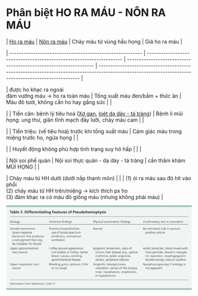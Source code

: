 # Phân biệt HO RA MÁU - NÔN RA MÁU
  

  
| [Ho ra máu](./Ho%20ra%20m%C3%A1u.md)                                            | [Nôn ra máu](N%C3%B4n%20ra%20m%C3%A1u.md)                                                      | Chảy máu từ vùng hầu họng                                        | Giả ho ra máu                                                                                                                                        |
  
| -------------------------------------------------------- | ------------------------------------------------------------------- | ---------------------------------------------------------------- | ---------------------------------------------------------------------------------------------------------------------------------------------------- |
  
| được ho khạc ra ngoài<br>đàm vướng máu -> ho ra toàn máu | Tống xuất máu đen/bầm + thức ăn                                     | Máu đỏ tươi, không cần ho hay gắng sức                           |                                                                                                                                                      |
  
|                                                          | Tiền căn: bệnh lý tiêu hoá ([Xơ gan](X%C6%A1%20gan.md), [loét dạ dày - tá tràng](lo%C3%A9t%20d%E1%BA%A1%20d%C3%A0y%20-%20t%C3%A1%20tr%C3%A0ng.md)) | Bệnh lí mũi họng: ung thư, giãn tĩnh mạch đáy lưỡi, chảy máu cam |                                                                                                                                                      |
  
|                                                          | Tiền triệu: (về tiêu hoá) trước khi tống xuất máu                   | Cảm giác máu trong miệng trước ho, ngứa họng                     |                                                                                                                                                      |
  
|                                                          | Huyết động không phù hợp tình trạng suy hô hấp                      |                                                                  |                                                                                                                                                      |
  
| Nội soi phế quản                                         | Nội soi thực quản - dạ dày - tá tràng                               | cần thăm khám MŨI HỌNG                                           |                                                                                                                                                      |
  
| Chảy máu từ HH dưới (dưới nắp thanh môn)                 |                                                                     |                                                                  | (1) ói ra máu sau đó hít vào phổi<br>(2) chảy máu từ HH trên/miệng -> kích thích px ho<br>(3) đàm khạc ra có màu đỏ giống máu (nhưng không phải máu) |
  

  
![../200 FILES/201 Image/image/Phân biệt HO RA MÁU - NÔN RA MÁU-1712678649492.webp](../200%20FILES/201%20Image/image/Ph%C3%A2n%20bi%E1%BB%87t%20HO%20RA%20M%C3%81U%20-%20N%C3%94N%20RA%20M%C3%81U-1712678649492.webp)
  

  
